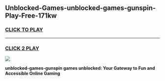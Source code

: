 
## Unblocked-Games-unblocked-games-gunspin-Play-Free-171kw
<h3>
<a href="https://premium76.site?title=unblocked-games-gunspin&ref=23A">CLICK TO PLAY</a></h3>
<hr>

<h3>
<a href="https://premium76.site?title=unblocked-games-gunspin&ref=23A">CLICK 2 PLAY</a>
  
</h3>

<a href="https://premium76.site?title=unblocked-games-gunspin&ref=23A"><img src="https://clearcache.store/games.png"></a>


**unblocked-games-gunspin games unblocked: Your Gateway to Fun and Accessible Online Gaming**
